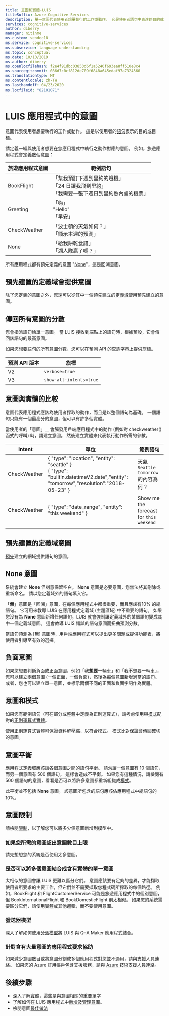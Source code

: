 ```yaml
---
title: 意圖和實體-LUIS
titleSuffix: Azure Cognitive Services
description: 單一意圖代表使用者想要執行的工作或動作。 它是使用者語句中表達的目的或目標。 請定義一組與使用者想要在您應用程式中執行之動作對應的意圖。
services: cognitive-services
author: diberry
manager: nitinme
ms.custom: seodec18
ms.service: cognitive-services
ms.subservice: language-understanding
ms.topic: conceptual
ms.date: 10/10/2019
ms.author: diberry
ms.openlocfilehash: f2e4f91dbc03853d6f1a5240f693ea8ff510e8c4
ms.sourcegitcommit: 086d7c0cf812de709f6848a645edaf97a7324360
ms.translationtype: MT
ms.contentlocale: zh-TW
ms.lasthandoff: 04/23/2020
ms.locfileid: "82101071"
---
```

# <a name="intents-in-your-luis-app"></a>LUIS 應用程式中的意圖

意圖代表使用者想要執行的工作或動作。 這是以使用者的[語句](luis-concept-utterance.md)表示的目的或目標。

請定義一組與使用者想要在您應用程式中執行之動作對應的意圖。 例如，旅遊應用程式會定義數個意圖：

旅遊應用程式意圖   |   範例語句   |
------|------|
 BookFlight     |   「幫我預訂下週到里約的班機」 <br/> 「24 日讓我飛到里約」 <br/> 「我需要一張下週日到里約熱內盧的機票」    |
 Greeting     |   「嗨」 <br/>"Hello" <br/>「早安」  |
 CheckWeather | 「波士頓的天氣如何？」 <br/> 「顯示本週的預測」 |
 None         | 「給我餅乾食譜」<br>「湖人隊贏了嗎？」 |

所有應用程式都有預先定義的意圖 "[None](#none-intent)"，這是回溯意圖。

## <a name="prebuilt-domains-provide-intents"></a>預先建置的定義域會提供意圖
除了您定義的意圖之外，您還可以從其中一個預先建立的[定義域](luis-how-to-use-prebuilt-domains.md)使用預先建立的意圖。

## <a name="return-all-intents-scores"></a>傳回所有意圖的分數
您會指派語句給單一意圖。 當 LUIS 接收到端點上的語句時，根據預設，它會傳回該語句的最高意圖。

如果您想要語句的所有意圖分數，您可以在預測 API 的查詢字串上提供旗標。

|預測 API 版本|旗標|
|--|--|
|V2|`verbose=true`|
|V3|`show-all-intents=true`|

## <a name="intent-compared-to-entity"></a>意圖與實體的比較
意圖代表應用程式應該為使用者採取的動作，而且是以整個語句為基礎。 一個語句只能有一個最高分的意圖，但可以有許多個實體。

<a name="how-do-intents-relate-to-entities"></a>

 當使用者的「意圖」__ 會觸發用戶端應用程式中的動作 (例如對 checkweather() 函式的呼叫) 時，請建立意圖。 然後建立實體來代表執行動作所需的參數。

|Intent   | 單位 | 範例語句   |
|------------------|------------------------------|------------------------------|
| CheckWeather | { "type": "location", "entity": "seattle" }<br>{ "type": "builtin.datetimeV2.date","entity": "tomorrow","resolution":"2018-05-23" } | 天氣`Seattle` `tomorrow`的內容為何？ |
| CheckWeather | { "type": "date_range", "entity": "this weekend" } | Show me the forecast for `this weekend` |
||||

## <a name="prebuilt-domain-intents"></a>預先建置的定義域意圖

[預先](luis-how-to-use-prebuilt-domains.md)建立的網域提供語句的意圖。

## <a name="none-intent"></a>None 意圖

系統會建立 **None** 但刻意保留空白。 **None** 意圖是必要意圖，您無法將其刪除或重新命名。 請以您定義域外的語句填入它。

「**無**」意圖是「回溯」意圖，在每個應用程式中都很重要，而且應該有10% 的總語句。 它可用來教導 LUIS 在應用程式定義域 (主題區域) 中不重要的語句。 如果您沒有為 **None** 意圖新增任何語句，LUIS 就會強制讓定義域外的某個語句變成其中一個定義域意圖。 這會教導 LUIS 錯誤的語句意圖而扭曲預測分數。

當語句預測為 [無] 意圖時，用戶端應用程式可以提出更多問題或提供功能表，將使用者引導至有效的選擇。

## <a name="negative-intentions"></a>負面意圖
如果您想要判斷負面或正面意圖，例如「我**想要**一輛車」和「我**不**想要一輛車」，您可以建立兩個意圖 (一個正面，一個負面)，然後為每個意圖新增適當的語句。 或者，您也可以建立單一意圖，並標示兩個不同的正面和負面字詞作為實體。

## <a name="intents-and-patterns"></a>意圖和模式

如果您有範例語句（可在部分或整體中定義為正則運算式），請考慮使用與[模式](luis-concept-patterns.md)配對的[正則運算式實體](luis-concept-entity-types.md#regular-expression-entity)。

使用正則運算式實體可保證資料解壓縮，以符合模式。 模式比對保證會傳回確切的意圖。

## <a name="intent-balance"></a>意圖平衡
應用程式定義域應該讓各個意圖之間的語句平衡。 請勿讓一個意圖有 10 個語句，而另一個意圖有 500 個語句。 這樣會造成不平衡。 如果您有這種情況，請檢閱有 500 個語句的意圖，看看是否可以將許多意圖都重新組織成[模式](luis-concept-patterns.md)。

此平衡並不包括 **None** 意圖。 該意圖所包含的語句應該佔應用程式中總語句的 10%。

## <a name="intent-limits"></a>意圖限制
請檢閱[限制](luis-limits.md#model-boundaries)，以了解您可以將多少個意圖新增到模型中。

### <a name="if-you-need-more-than-the-maximum-number-of-intents"></a>如果您所需的意圖超出意圖數目上限
請先想想您的系統是否使用太多意圖。

### <a name="can-multiple-intents-be-combined-into-single-intent-with-entities"></a>是否可以將多個意圖結合成含有實體的單一意圖
太相似的意圖會讓 LUIS 更難以區分它們。 意圖應該要有足夠的差異，才能擷取使用者所要求的主要工作，但它們並不需要擷取您程式碼所採取的每個路徑。 例如，BookFlight 和 FlightCustomerService 可能是旅遊應用程式中的個別意圖，但 BookInternationalFlight 和 BookDomesticFlight 則太相似。 如果您的系統需要區分它們，請使用實體或其他邏輯，而不要使用意圖。

### <a name="dispatcher-model"></a>發送器模型
深入了解如何使用[分派模型](luis-concept-enterprise.md#when-you-need-to-combine-several-luis-and-qna-maker-apps)將 LUIS 與 QnA Maker 應用程式結合。

### <a name="request-help-for-apps-with-significant-number-of-intents"></a>針對含有大量意圖的應用程式要求協助
如果減少意圖數目或將意圖分割成多個應用程式對您並不適用，請與支援人員連絡。 如果您的 Azure 訂用帳戶包含支援服務，請與 [Azure 技術支援人員](https://azure.microsoft.com/support/options/)連絡。

## <a name="next-steps"></a>後續步驟

* 深入了解[實體](luis-concept-entity-types.md)，這些是與意圖相關的重要單字
* 了解如何在 LUIS 應用程式中[新增及管理意圖](luis-how-to-add-intents.md)。
* 檢閱意圖[最佳做法](luis-concept-best-practices.md)
